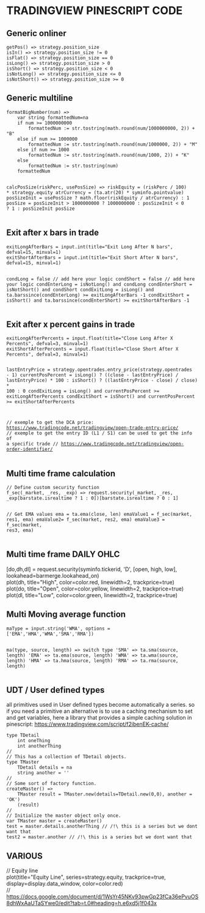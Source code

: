 <h1>TRADINGVIEW PINESCRIPT CODE</h1>
<h2>Generic onliner</h2>
<pre><code class="language-javascript">getPos() => strategy.position_size
isIn() => strategy.position_size != 0
isFlat() => strategy.position_size == 0
isLong() => strategy.position_size > 0
isShort() => strategy.position_size &#x3C; 0
isNotLong() => strategy.position_size &#x3C;= 0
isNotShort() => strategy.position_size >= 0
</code></pre>
<h2>Generic multiline</h2>
<pre><code class="language-javascript">formatBigNumber(num) =>
    var string formattedNum=na
    if num >= 1000000000
        formattedNum := str.tostring(math.round(num/1000000000, 2)) + "B"
    else if num >= 1000000
        formattedNum := str.tostring(math.round(num/1000000, 2)) + "M"
    else if num >= 1000
        formattedNum := str.tostring(math.round(num/1000, 2)) + "K"
    else
        formattedNum := str.tostring(num)
    formattedNum

calcPosSize(riskPerc, usePosSize) =>
    riskEquity  = (riskPerc / 100) * strategy.equity
    atrCurrency = (ta.atr(20) * syminfo.pointvalue)
    posSizeInit = usePosSize ? math.floor(riskEquity / atrCurrency) : 1
    posSize = posSizeInit > 1000000000 ? 1000000000 : posSizeInit &#x3C; 0 ? 1 : posSizeInit
    posSize
</code></pre>
<h2>Exit after x bars in trade</h2>
<pre><code class="language-javascript">exitLongAfterBars = input.int(title="Exit Long After N bars", defval=15, minval=1) 
exitShortAfterBars = input.int(title="Exit Short After N bars", defval=15, minval=1)

condLong = false // add here your logic
condShort = false // add here your logic
condEnterLong = isNotLong() and condLong
condEnterShort = isNotShort() and condShort
condExitLong = isLong() and ta.barssince(condEnterLong) >= exitLongAfterBars -1 
condExitShort = isShort() and ta.barssince(condEnterShort) >= exitShortAfterBars -1
</code></pre>
<h2>Exit after x percent gains in trade</h2>
<pre><code class="language-javascript">exitLongAfterPercents = input.float(title="Close Long After X Percents", defval=3, minval=1)
exitShortAfterPercents = input.float(title="Close Short After X Percents", defval=3, minval=1)

lastEntryPrice = strategy.opentrades.entry_price(strategy.opentrades - 1)
currentPosPercent = isLong() ? ((close - lastEntryPrice) / lastEntryPrice) * 100 : isShort() ? ((lastEntryPrice - close) / close) * 100 : 0
condExitLong = isLong() and currentPosPercent >= exitLongAfterPercents
condExitShort = isShort() and currentPosPercent >= exitShortAfterPercents

// exemple to get the DCA price: https://www.tradingcode.net/tradingview/open-trade-entry-price/
// exemple to get the entry ID (L1 / S1) can be used to get the info of a specific trade
// https://www.tradingcode.net/tradingview/open-order-identifier/
</code></pre>
<h2>Multi time frame calculation</h2>
<pre><code class="language-javascript">// Define custom security function
f_sec(_market, _res, _exp) => request.security(_market, _res, _exp[barstate.isrealtime ? 1 : 0])[barstate.isrealtime ? 0 : 1]

// Get EMA values
ema = ta.ema(close, len)
emaValue1 = f_sec(market, res1, ema)
emaValue2= f_sec(market, res2, ema)
emaValue3 = f_sec(market, res3, ema)
</code></pre>
<h2>Multi time frame DAILY OHLC</h2>
<p>[do,dh,dl] = request.security(syminfo.tickerid, 'D', [open, high, low], lookahead=barmerge.lookahead_on)<br>
plot(dh, title="High", color=color.red,    linewidth=2, trackprice=true)<br>
plot(do, title="Open", color=color.yellow, linewidth=2, trackprice=true)<br>
plot(dl, title="Low",  color=color.green,  linewidth=2, trackprice=true)</p>
<h2>Multi Moving average function</h2>
<pre><code class="language-javascript">maType = input.string('WMA', options = ['EMA','HMA','WMA','SMA','RMA'])

ma(type, source, length) =>
    switch type
        'SMA'   =>    ta.sma(source, length)
        'EMA'   =>    ta.ema(source, length)
        'WMA'   =>    ta.wma(source, length)
        'HMA'   =>    ta.hma(source, length)
        'RMA'   =>    ta.rma(source, length)
</code></pre>
<h2>UDT / User defined types</h2>
<p>all primitives used in User defined types become automatically a series. so if you need a primitive an alternative is to use a caching mechanism to set and get variables, here a library that provides a simple caching solution in pinescript: <a href="https://www.tradingview.com/script/f2ibenEK-cache/">https://www.tradingview.com/script/f2ibenEK-cache/</a></p>
<pre><code class="language-javascript">type TDetail
    int oneThing
    int anotherThing
//
// This has a collection of TDetail objects.
type TMaster
    TDetail details = na
    string another = ''
//
// Some sort of factory function.
createMaster() =>
    TMaster result = TMaster.new(details=TDetail.new(0,0), another = 'OK')
    (result)
//
// Initialize the master object only once.
var TMaster master = createMaster()
test = master.details.anotherThing // /!\ this is a series but we dont want that
test2 = master.another // /!\ this is a series but we dont want that
</code></pre>
<h2>VARIOUS</h2>
<p>// Equity line<br>
plot(title="Equity Line", series=strategy.equity, trackprice=true, display=display.data_window, color=color.red)<br>
// <a href="https://docs.google.com/document/d/1WsYr45NKv93pwGp23fCa36ePvuOS8dhWxAaUTaSYwe0/edit?tab=t.0#heading=h.e6xd5j1f043x">https://docs.google.com/document/d/1WsYr45NKv93pwGp23fCa36ePvuOS8dhWxAaUTaSYwe0/edit?tab=t.0#heading=h.e6xd5j1f043x</a></p>